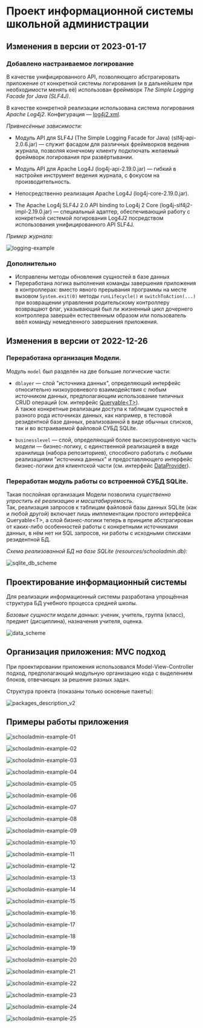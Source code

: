 # Проект информационной системы школьной администрации

## Изменения в версии от 2023-01-17

### Добавлено настраиваемое логирование

В качестве унифицированного API, позволяющего абстрагировать приложение
от конкретной системы логирования (и в дальнейшем при необходимости менять её)
использован фреймворк *The Simple Logging Facade for Java (SLF4J)*.

В качестве конкретной реализации использована система логирования *Apache Log4j2*.
Конфигурация &mdash; [log4j2.xml](src/main/java/log4j2.xml).

*Привнесённые зависимости:*

*  Модуль API для SLF4J (The Simple Logging Facade for Java) (slf4j-api-2.0.6.jar) &mdash; служит фасадом для различных фреймворков ведения журнала, позволяя конечному клиенту подключать желаемый фреймворк логирования при развёртывании.

* Модуль API для Apache Log4J (log4j-api-2.19.0.jar) &mdash; гибкий в настройке инструмент ведения журнала, с фокусом на производительность.

* Непосредственно реализация Apache Log4J (log4j-core-2.19.0.jar).

* The Apache Log4j SLF4J 2.0 API binding to Log4j 2 Core (log4j-slf4j2-impl-2.19.0.jar) &mdash; специальный адаптер, обеспечивающий работу с конкретной системой логирования Log4J2 посредством использования унифицированного API SLF4J.

*Пример журнала:*

![logging-example](https://user-images.githubusercontent.com/109767480/213255815-faa1118c-6ee4-4c1e-98cf-50cf1fdd0420.png)

### Дополнительно

* Исправлены методы обновления сущностей в базе данных
* Переработана логика выполнения команды завершения приложения в контроллерах:
вместо явного прерывания программы на месте вызовом `System.exit(0)` методы `runLifecycle()` и `switchToAction(...)`
при возвращении управления родительскому контроллеру возвращают флаг, указывающий
был ли жизненный цикл дочернего контроллера завершён естественным образом или
пользователь ввёл команду немедленного завершения приложения.

## Изменения в версии от 2022-12-26

### Переработана организация Модели.

Модуль `model` был разделён на две большие логические части:

* `dblayer` &mdash; слой "источника данных", определяющий интерфейс относительно низкоуровневого взаимодействия
с любым источником данных, предполагающим использование типичных CRUD операций
(см. интерфейс [Queryable&lt;T&gt;](src/main/java/edu/oop/schooladmin/model/dblayer/interfaces/Queryable.java)).\
А также конкретные реализации доступа к таблицам сущностей в разного рода источниках данных,
как например, в тестовой резидентной базе данных, реализованной в виде обычных списков,
так и во встраиваемой файловой СУБД SQLite.

* `businesslevel` &mdash; слой, определяющий более высокоуровневую часть модели &mdash;
бизнес-логику, с единственной реализацией в виде хранилища (набора репозиториев), способного работать с
любыми реализациями "источника данных" и предоставляющего интерфейс бизнес-логики для клиентской части
(см. интерфейс [DataProvider](src/main/java/edu/oop/schooladmin/model/businesslevel/interfaces/DataProvider.java)).

### Переработан модуль работы со встроенной СУБД SQLite.

Такая послойная организация Модели позволила *существенно упростить её реализацию и масштабируемость*.\
Так, реализация запросов к таблицам файловой базы данных SQLite (как и любой другой)
включает лишь имплементации простого интерфейса Queryable&lt;T&gt;,
а слой бизнес-логики теперь в принципе абстрагирован от каких-либо особенностей
работы с конкретными источниками данных, в нём нет ни SQL запросов, ни работы с
исходными списками резидентной БД.

*Схема реализованной БД на базе SQLite (resources/schooladmin.db):*

![sqlite_db_scheme](https://user-images.githubusercontent.com/109767480/209575522-2553068a-26c7-44e6-943c-20083f2d0c80.png)

## Проектирование информационный системы

Для реализации информационный системы разработана упрощённая структура БД учебного процесса средней школы.

*Базовые сущности модели данных*: ученик, учитель, группа (класс), предмет (дисциплина), назначения учителя, оценка.

![data_scheme](https://user-images.githubusercontent.com/109767480/208437120-9cb0f086-4e96-4da4-a779-e00c0e85051f.png)

## Организация приложения: MVC подход

При проектировании приложения использовался Model-View-Controller подход, предполагающий модульную организацию кода с выделением блоков, отвечающих за решение разных задач.

Структура проекта (показаны только основные пакеты):

![packages_description_v2](https://user-images.githubusercontent.com/109767480/209575499-fa14be16-f2e1-4619-b7ca-3f30b451a2de.png)

## Примеры работы приложения

![schooladmin-example-01](https://user-images.githubusercontent.com/109767480/208437177-c4275dbd-bfcb-475b-a529-30d74d751ef2.png)

![schooladmin-example-02](https://user-images.githubusercontent.com/109767480/208437189-b581313a-a500-43a2-9bda-a7358e221586.png)

![schooladmin-example-03](https://user-images.githubusercontent.com/109767480/208437197-f3365d25-c6c0-4720-b25d-2a6d22559768.png)

![schooladmin-example-04](https://user-images.githubusercontent.com/109767480/208437206-2e875a8b-e3ef-47ac-be3d-70d6089c4874.png)

![schooladmin-example-05](https://user-images.githubusercontent.com/109767480/208437217-698642cc-59ab-41b8-b8ff-d1664a813e0b.png)

![schooladmin-example-06](https://user-images.githubusercontent.com/109767480/208437225-cddc6a89-e3d8-4960-8c61-8fe82c77a8b0.png)

![schooladmin-example-07](https://user-images.githubusercontent.com/109767480/208437234-9046251d-ed4b-47fd-9a60-e8ccc4c6b94c.png)

![schooladmin-example-08](https://user-images.githubusercontent.com/109767480/208437242-68702a88-92a6-4333-9fee-ded7d7647fe3.png)

![schooladmin-example-09](https://user-images.githubusercontent.com/109767480/208437250-7e01bf8e-1d69-429d-ad78-b19b74799352.png)

![schooladmin-example-10](https://user-images.githubusercontent.com/109767480/208437260-ed04195e-bf60-4f3d-a101-ab5eda35936b.png)

![schooladmin-example-11](https://user-images.githubusercontent.com/109767480/208437265-8066eb1b-b198-4426-8cea-67a10bc0d9ff.png)

![schooladmin-example-12](https://user-images.githubusercontent.com/109767480/208437273-5adafa0b-1c35-4c14-95e3-b498ddc06e64.png)

![schooladmin-example-13](https://user-images.githubusercontent.com/109767480/208437290-c0914dbf-0d5a-4b2a-b598-f15026efa3b0.png)

![schooladmin-example-14](https://user-images.githubusercontent.com/109767480/208437303-f6e632ed-a0ca-4dfe-b9eb-160d52ed60c5.png)

![schooladmin-example-15](https://user-images.githubusercontent.com/109767480/208437316-736933cc-fb3b-4977-8ee8-87ff03017086.png)

![schooladmin-example-16](https://user-images.githubusercontent.com/109767480/208437327-3843e61d-8520-4a39-bfa2-f429ecffd207.png)

![schooladmin-example-17](https://user-images.githubusercontent.com/109767480/208437339-44c8889c-22e4-4339-8480-f292e0041f1f.png)

![schooladmin-example-18](https://user-images.githubusercontent.com/109767480/208437362-3fccf975-7f41-46f0-bf7d-3fcfee9e8b08.png)

![schooladmin-example-19](https://user-images.githubusercontent.com/109767480/208437495-5cb371d1-f339-460a-8b98-840d39c42ff0.png)

![schooladmin-example-20](https://user-images.githubusercontent.com/109767480/208437505-089b3463-e060-46d6-a114-9f71bb8cf61d.png)

![schooladmin-example-21](https://user-images.githubusercontent.com/109767480/208437509-a284be79-dba9-4c8b-9aff-e606a866faa2.png)

![schooladmin-example-22](https://user-images.githubusercontent.com/109767480/208437515-17602d65-ae1c-49fe-811c-dda59f89b7dc.png)

![schooladmin-example-23](https://user-images.githubusercontent.com/109767480/208437523-3f49a6dc-84fa-4b95-a894-2bdeb539e72e.png)

![schooladmin-example-24](https://user-images.githubusercontent.com/109767480/208437525-ed3c76d7-72a5-4ce8-a283-c859e7a0de09.png)

![schooladmin-example-25](https://user-images.githubusercontent.com/109767480/208437533-5e76e16c-f76b-479f-9388-9793399b1011.png)
